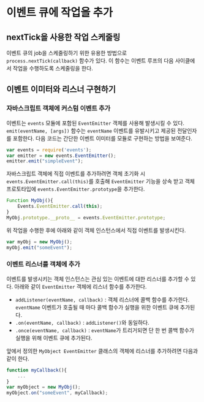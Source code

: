 # 이벤트 큐에 작업을 추가

## nextTick을 사용한 작업 스케줄링
이벤트 큐의 job을 스케줄링하기 위한 유용한 방법으로 ```process.nextTick(callback)``` 함수가 있다. 
이 함수는 이벤트 루프의 다음 사이클에서 작업을 수행하도록 스케줄링을 한다.

## 이벤트 이미터와 리스너 구현하기

### 자바스크립트 객체에 커스텀 이벤트 추가
이벤트는 ```events``` 모듈에 포함된 ```EventEmitter``` 객체를 사용해 발생시킬 수 있다. 
```emit(eventName, [args])``` 함수는 ```eventName``` 이벤트를 유발시키고 제공된 전달인자를 포함한다. 
다음 코드는 간단한 이벤트 이미터를 모듈로 구현하는 방법을 보여준다.

```javascript
var events = require('events');
var emitter = new events.EventEmitter();
emitter.emit("simpleEvent");
```
자바스크립트 객체에 직접 이벤트를 추가하려면 객체 초기화 시 ```events.EventEmitter.call(this)```를 호출해 
```EventEmitter``` 기능을 상속 받고 객체 프로토타입에 ```events.EventEmitter.prototype```을 추가한다.

```javascript
Function MyObj(){
    Events.EventEmitter.call(this);
}
MyObj.prototype.__proto__ = events.EventEmitter.prototype;

```
위 작업을 수행한 후에 아래와 같이 객체 인스턴스에서 직접 이벤트를 발생시킨다.

```javascript
var myObj = new MyObj();
myObj.emit("someEvent");
```

### 이벤트 리스너를 객체에 추가
이벤트를 발생시키는 객체 인스턴스는 관심 있는 이벤트에 대한 리스너를 추가할 수 있다. 아래와 같이 ```EventEmitter``` 객체에 리스너 함수를 추가한다.
- ```addListener(eventName, callback)``` : 객체 리스너에 콜백 함수를 추가한다. 
```eventName``` 이벤트가 호출될 때 마다 콜백 함수가 실행을 위한 이벤트 큐에 추가된다.
- ```.on(eventName, callback)``` : ```addListener()```와 동일하다.
- ```.once(eventName, callback)``` : ```eventName```가 트리거되면 단 한 번 콜백 함수가 실행을 위해 이벤트 큐에 추가된다.

앞에서 정의한 ```MyObject EventEmitter``` 클래스의 객체에 리스너를 추가하려면 다음과 같이 한다.

```javascript
function myCallback(){
    ...
}
var myObject = new MyObj();
myObject.on("someEvent", myCallback);
```


